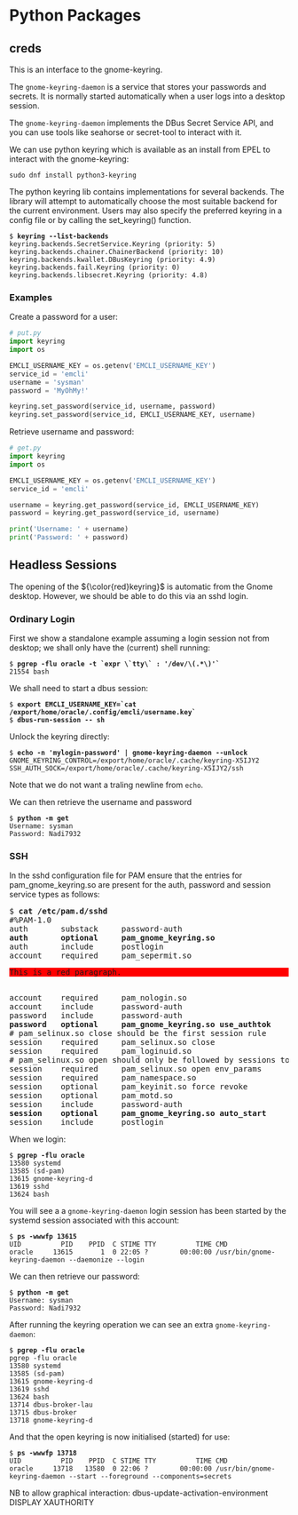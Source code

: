 # Python Packages

## creds

This is an interface to the gnome-keyring.

The `gnome-keyring-daemon` is a service that stores your passwords and secrets. It is normally started automatically when a user logs into a desktop session.

The `gnome-keyring-daemon` implements the DBus Secret Service API, and you can use tools like seahorse or secret-tool to interact with it.

 We can use python keyring which is available as an install from EPEL to interact with the gnome-keyring:

```
sudo dnf install python3-keyring
```

The python keyring lib contains implementations for several backends. The library will attempt to automatically choose the most suitable backend for the current environment. Users may also specify the preferred keyring in a config file or by calling the set_keyring() function. 

<pre class=console><code>$ <b>keyring --list-backends</b>
keyring.backends.SecretService.Keyring (priority: 5)
keyring.backends.chainer.ChainerBackend (priority: 10)
keyring.backends.kwallet.DBusKeyring (priority: 4.9)
keyring.backends.fail.Keyring (priority: 0)
keyring.backends.libsecret.Keyring (priority: 4.8)
</code></pre>


### Examples
Create a password for a user:

```Python
# put.py
import keyring
import os

EMCLI_USERNAME_KEY = os.getenv('EMCLI_USERNAME_KEY')
service_id = 'emcli'
username = 'sysman'
password = 'MyOhMy!'

keyring.set_password(service_id, username, password)
keyring.set_password(service_id, EMCLI_USERNAME_KEY, username)
```

Retrieve username and password:

```Python
# get.py
import keyring
import os

EMCLI_USERNAME_KEY = os.getenv('EMCLI_USERNAME_KEY')
service_id = 'emcli'

username = keyring.get_password(service_id, EMCLI_USERNAME_KEY)
password = keyring.get_password(service_id, username)

print('Username: ' + username)
print('Password: ' + password)
```

## Headless Sessions
The opening of the ${\color{red}keyring}$ is automatic from the Gnome desktop. However, we should be able to do this via an sshd login.

### Ordinary Login
First we show a standalone example assuming a login session not from desktop; we shall only have the (current) shell running:

<pre class=console><code>$ <b>pgrep -flu oracle -t `expr \`tty\` : '/dev/\(.*\)'`</b>
21554 bash
</code></pre>

We shall need to start a dbus session:
<pre class=console><code>$ <b>export EMCLI_USERNAME_KEY=`cat /export/home/oracle/.config/emcli/username.key`</b>
$ <b>dbus-run-session -- sh</b>
</code></pre>

 Unlock the keyring directly:
<pre class=console><code>$ <b>echo -n 'mylogin-password' | gnome-keyring-daemon --unlock</b>
GNOME_KEYRING_CONTROL=/export/home/oracle/.cache/keyring-X5IJY2
SSH_AUTH_SOCK=/export/home/oracle/.cache/keyring-X5IJY2/ssh
</code></pre>

Note that we do not want a traling newline from `echo`.

We can then retrieve the username and password
<pre class=console><code>$ <b>python -m get</b>
Username: sysman
Password: Nadi7932
</code></pre>

### SSH
In the sshd configuration file for PAM ensure that the entries for pam_gnome_keyring.so are present for the auth,  password and session service types as follows:

<pre>$ <b>cat /etc/pam.d/sshd</b>
#%PAM-1.0
auth       substack     password-auth
<b>auth       optional     pam_gnome_keyring.so</b>
auth       include      postlogin
account    required     pam_sepermit.so
<p style="background-color: #FF0000;">This is a red paragraph.</p>
account    required     pam_nologin.so
account    include      password-auth
password   include      password-auth
<b>password   optional     pam_gnome_keyring.so use_authtok</b>
# pam_selinux.so close should be the first session rule
session    required     pam_selinux.so close
session    required     pam_loginuid.so
# pam_selinux.so open should only be followed by sessions to be executed in the user context
session    required     pam_selinux.so open env_params
session    required     pam_namespace.so
session    optional     pam_keyinit.so force revoke
session    optional     pam_motd.so
session    include      password-auth
<b>session    optional     pam_gnome_keyring.so auto_start</b>
session    include      postlogin
</pre>

When we login:

<pre class=console><code>$ <b>pgrep -flu oracle</b>
13580 systemd
13585 (sd-pam)
13615 gnome-keyring-d
13619 sshd
13624 bash
</code></pre>

You will see a a `gnome-keyring-daemon` login session has been started by the systemd session associated with this account:
<pre class=console><code>$ <b>ps -wwwfp 13615</b>
UID          PID    PPID  C STIME TTY          TIME CMD
oracle     13615       1  0 22:05 ?        00:00:00 /usr/bin/gnome-keyring-daemon --daemonize --login
</code></pre>

We can then retrieve our password:
<pre class=console><code>$ <b>python -m get</b>
Username: sysman
Password: Nadi7932
</code></pre>

After running the keyring operation we can see an extra `gnome-keyring-daemon`:
<pre class=console><code>$ <b>pgrep -flu oracle</b>
pgrep -flu oracle
13580 systemd
13585 (sd-pam)
13615 gnome-keyring-d
13619 sshd
13624 bash
13714 dbus-broker-lau
13715 dbus-broker
13718 gnome-keyring-d
</code></pre>

And that the open keyring is now initialised (started) for use:
<pre class=console><code>$ <b>ps -wwwfp 13718</b>
UID          PID    PPID  C STIME TTY          TIME CMD
oracle     13718   13580  0 22:06 ?        00:00:00 /usr/bin/gnome-keyring-daemon --start --foreground --components=secrets
</code></pre>

NB to allow graphical interaction:
dbus-update-activation-environment DISPLAY XAUTHORITY 
